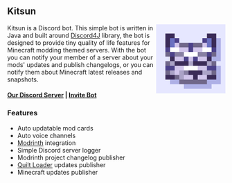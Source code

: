 ## Kitsun

<img align="right" width="160" src="src/main/resources/kitsun_icon.png">

Kitsun is a Discord bot. This simple bot is written in Java and built around [Discord4J](https://github.com/Discord4J/Discord4J) library, the bot is designed to provide tiny quality of life features for Minecraft modding themed servers. With the bot you can notify your member of a server about your mods' updates and publish changelogs, or you can notify them about Minecraft latest releases and snapshots. 

#### [Our Discord Server](https://discord.gg/DcemWeskeZ) | [Invite Bot](https://discord.com/oauth2/authorize?client_id=887335279889891409&scope=bot&permissions=3072)

### Features
- Auto updatable mod cards
- Auto voice channels
- [Modrinth](https://modrinth.com) integration
- Simple Discord server logger
- Modrinth project changelog publisher
- [Quilt Loader](https://quiltmc.org) updates publisher
- Minecraft updates publisher
